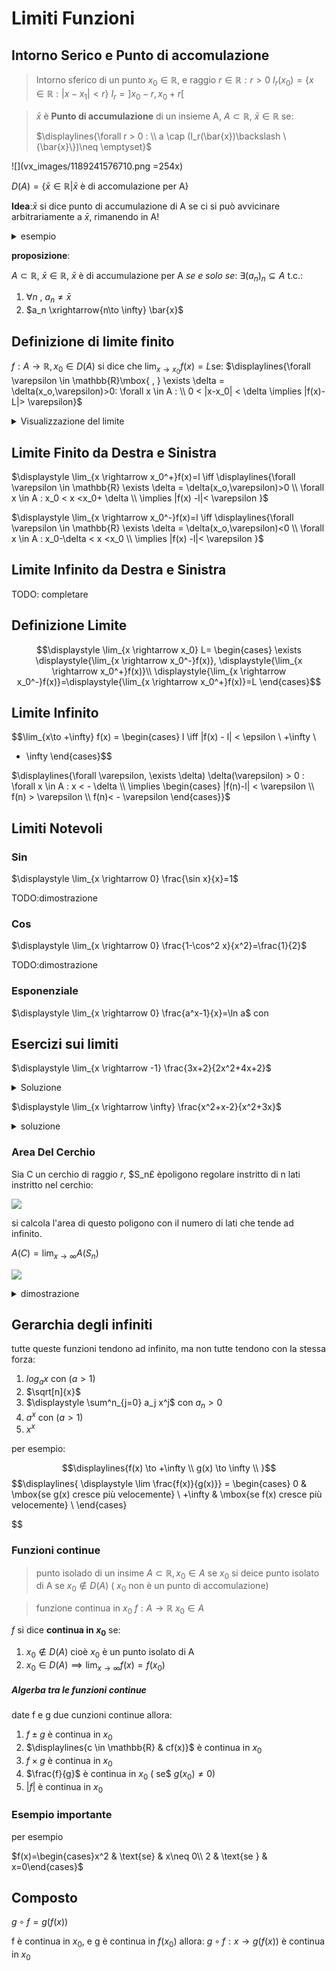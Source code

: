 
# Limiti Funzioni


## Intorno Serico e Punto di accomulazione
> Intorno sferico di un punto $x_0 \in \mathbb{R}$, e raggio $r \in \mathbb{R}: r>0$ 
> $I_r(x_0) = \{x\in \mathbb{R} : |x-x_1|<r\}$
> $I_r=]x_0-r,x_0+r[$


> $\bar{x}$ è **Punto di accumulazione** di un insieme A, $A\subset \mathbb{R}$, $\bar{x}\in\mathbb{R}$ se:  
> 
> $\displaylines{\forall r > 0 : \\ a \cap (I_r(\bar{x})\backslash \{\bar{x}\})\neq \emptyset}$

![](vx_images/1189241576710.png =254x)

$D(A)=\{\bar{x}\in \mathbb{R}| \bar{x} \mbox{ è di accomulazione per A}\}$

**Idea**:$\bar{x}$ si dice punto di accumulazione di A se ci si può avvicinare arbitrariamente a $\bar{x}$, rimanendo in A!

<details>
<summary>
esempio
</summary>

![](vx_images/2412763123188.png =539x)
</details>



**proposizione**:

$A \subset \mathbb{R}$, $\bar{x} \in \mathbb{R}$, $\bar{x}$ è di accumulazione per A _se e solo se_: $\exists (a_n)_n \subseteq A \mbox{ t.c.:}$

1. $\forall n \mbox{ , } a_n \neq \bar{x}$
1. $a_n \xrightarrow{n\to \infty} \bar{x}$



## Definizione di limite finito


$f: A \rightarrow \mathbb{R}, x_0 \in D(A)$
si dice che $\displaystyle \lim_{x \to x_0}  f(x)=L$se:
$\displaylines{\forall \varepsilon \in \mathbb{R}\mbox{ , }  \exists \delta = \delta(x_o,\varepsilon)>0: \forall x \in A  : \\ 0 < |x-x_0| < \delta  \implies |f(x)-L|> \varepsilon}$


<details>
<summary>
Visualizzazione del limite
</summary>

![](vx_images/5320002239302.png)
</details>


## Limite Finito da Destra e Sinistra

$\displaystyle \lim_{x \rightarrow x_0^+}f(x)=l \iff \displaylines{\forall \varepsilon \in \mathbb{R} \exists \delta = \delta(x_o,\varepsilon)>0 \\ \forall x \in A : x_0  < x <x_0+ \delta \\ \implies |f(x) -l|< \varepsilon }$


$\displaystyle \lim_{x \rightarrow x_0^-}f(x)=l \iff \displaylines{\forall \varepsilon \in \mathbb{R} \exists \delta = \delta(x_o,\varepsilon)<0 \\ \forall x \in A : x_0-\delta  < x <x_0 \\ \implies |f(x) -l|< \varepsilon }$

## Limite Infinito  da Destra e Sinistra

TODO: completare


## Definizione Limite 

$$\displaystyle \lim_{x \rightarrow x_0} L=
\begin{cases} 
    \exists \displaystyle{\lim_{x \rightarrow x_0^-}f(x)}, \displaystyle{\lim_{x \rightarrow x_0^+}f(x)}\\ 
    \displaystyle{\lim_{x \rightarrow x_0^-}f(x)}=\displaystyle{\lim_{x \rightarrow x_0^+}f(x)}=L 
\end{cases}$$


## Limite Infinito

$$\lim_{x\to +\infty} f(x) = \begin{cases}
l \iff |f(x) - l| < \epsilon \\
+\infty \\
- \infty
\end{cases}$$


$\displaylines{\forall \varepsilon, \exists \delta) \delta(\varepsilon) > 0 : \forall x \in A : x < - \delta \\ \implies \begin{cases} |f(n)-l| < \varepsilon \\ f(n) > \varepsilon \\ f(n)< - \varepsilon  \end{cases}}$

## Limiti Notevoli


### Sin

$\displaystyle \lim_{x \rightarrow 0} \frac{\sin x}{x}=1$

TODO:dimostrazione

### Cos

$\displaystyle \lim_{x \rightarrow 0} \frac{1-\cos^2 x}{x^2}=\frac{1}{2}$

TODO:dimostrazione


### Esponenziale
$\displaystyle \lim_{x \rightarrow 0} \frac{a^x-1}{x}=\ln a$ con 



## Esercizi sui limiti


$\displaystyle \lim_{x \rightarrow -1} \frac{3x+2}{2x^2+4x+2}$

<details>
<summary>
Soluzione
</summary>
![](vx_images/1800508746822.png)
</details>


$\displaystyle \lim_{x \rightarrow \infty} \frac{x^2+x-2}{x^2+3x}$

<details>
<summary>
soluzione
</summary>


![](vx_images/1957820535914.png)

</details>

### Area Del Cerchio


 Sia C un cerchio di raggio $r$, $S_n£ èpoligono regolare instritto di n lati instritto nel cerchio:
 
 ![](vx_images/1575947139296.png)
 
si calcola l'area di questo poligono con il numero di lati che tende ad infinito.


$A(C)=\displaystyle \lim_{x \rightarrow \infty} A(S_n)$



![](vx_images/999333696819.png)
<details>
<summary>
dimostrazione
</summary>


![](vx_images/5423044485911.png)
![](vx_images/4461069811662.png)

</details>


## Gerarchia degli infiniti

tutte queste funzioni tendono ad infinito, ma non tutte tendono con la stessa forza:

1. $log_a x$ con $(a>1)$
2. $\sqrt[n]{x}$ 
3. $\displaystyle \sum^n_{j=0} a_j x^j$ con $a_n>0$
4. $a^x \mbox{ con } (a> 1)$
5. $x^x$

per esempio:

$$\displaylines{f(x) \to +\infty \\ 
g(x) \to \infty \\ }$$
$$\displaylines{
 \displaystyle \lim \frac{f(x)}{g(x)}} = \begin{cases}
 0 & \mbox{se g(x) cresce più velocemente} \\
 +\infty & \mbox{se f(x) cresce più velocemente} \\
 \end{cases}
 
$$



###  Funzioni continue

> punto isolado di un insime
> $A \subset \mathbb{R}, x_0 \in A$ se $x_0$ si deice punto isolato di A se $x_0 \notin D(A)$ ( $x_0$ non è un punto di accomulazione)


> funzione continua in $x_0$
> $f:A \to \mathbb{R}$
> $x_0 \in A$

$f$ si dice **continua in $x_0$** se:
1. $x_0 \notin D(A)$ cioè $x_0$ è un punto isolato di A
2. $x_0 \in D(A) \implies \displaystyle \lim_{x \rightarrow \infty} f(x)=f(x_0)$


##### Algerba tra le funzioni continue

date f e g due cunzioni continue allora:

1. $f \pm g$ è continua in $x_0$
2. $\displaylines{c \in \mathbb{R} & cf(x)}$ è continua in $x_0$
3. $f \times g$ è continua in $x_0$
3. $\frac{f}{g}$ è continua in $x_0$ ( se$ $g(x_0)\neq 0$)
4. $|f|$ è continua in $x_0$ 

### Esempio importante

per esempio

$f(x)=\begin{cases}x^2 & \text{se} & x\neq 0\\ 2 & \text{se } & x=0\end{cases}$

## Composto

$g \circ  f= g(f(x))$ 

f è continua in $x_0$, e g è continua in $f(x_0)$ allora: 
$g \circ f: x \to g(f(x))$ è continua in $x_0$

